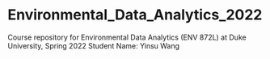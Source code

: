 # Environmental_Data_Analytics_2022

Course repository for Environmental Data Analytics (ENV 872L) at Duke University, Spring 2022
Student Name: Yinsu Wang
